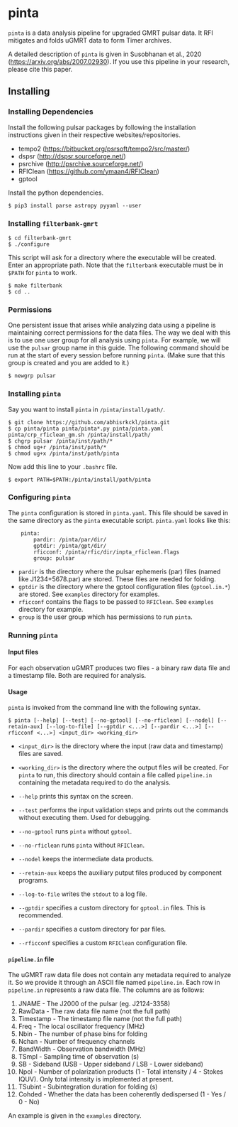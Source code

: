 # pinta
`pinta` is a data analysis pipeline for upgraded GMRT pulsar data. It RFI mitigates and folds uGMRT data to form Timer archives. 

A detailed description of `pinta` is given in 
Susobhanan et al., 2020 (https://arxiv.org/abs/2007.02930).
If you use this pipeline in your research, please cite this paper.

## Installing

### Installing Dependencies

Install the following pulsar packages by following the installation instructions given in their respective websites/repositories.
- tempo2 (https://bitbucket.org/psrsoft/tempo2/src/master/)
- dspsr (http://dspsr.sourceforge.net/)
- psrchive (http://psrchive.sourceforge.net/)
- RFIClean (https://github.com/ymaan4/RFIClean)
- gptool

Install the python dependencies.

    $ pip3 install parse astropy pyyaml --user

### Installing `filterbank-gmrt`

    $ cd filterbank-gmrt
    $ ./configure

This script will ask for a directory where the executable will be created. Enter an appropriate path.
Note that the `filterbank` executable must be in `$PATH` for `pinta` to work. 
 
    $ make filterbank
    $ cd ..

### Permissions

One persistent issue that arises while analyzing data using a pipeline is maintaining correct permissions for the data files. 
The way we deal with this is to use one user group for all analysis using `pinta`. 
For example, we will use the `pulsar` group name in this guide. The following command should be run at the start of every session before running `pinta`.
(Make sure that this group is created and you are added to it.)

    $ newgrp pulsar

### Installing `pinta`

Say you want to install `pinta` in `/pinta/install/path/`. 

    $ git clone https://github.com/abhisrkckl/pinta.git
    $ cp pinta/pinta pinta/pinta*.py pinta/pinta.yaml pinta/crp_rficlean_gm.sh /pinta/install/path/
    $ chgrp pulsar /pinta/inst/path/*
    $ chmod ug+r /pinta/inst/path/*
    $ chmod ug+x /pinta/inst/path/pinta

Now add this line to your `.bashrc` file.

    $ export PATH=$PATH:/pinta/install/path/pinta

### Configuring `pinta`

The `pinta` configuration is stored in `pinta.yaml`. This file should be saved in the same directory as the `pinta` executable script. `pinta.yaml` looks like this:
    
        pinta:
            pardir: /pinta/par/dir/
            gptdir: /pinta/gpt/dir/
            rficconf: /pinta/rfic/dir/inpta_rficlean.flags
            group: pulsar

- `pardir` is the directory where the pulsar ephemeris (par) files (named like J1234+5678.par) are stored. These files are needed for folding.
- `gptdir` is the directory where the gptool configuration files (`gptool.in.*`) are stored. See `examples` directory for examples.
- `rficconf` contains the flags to be passed to `RFIClean`. See `examples` directory for example.
- `group` is the user group which has permissions to run `pinta`.

### Running `pinta`

#### Input files

For each observation uGMRT produces two files - a binary raw data file and a timestamp file. Both are required for analysis.

#### Usage

`pinta` is invoked from the command line with the following syntax.

    $ pinta [--help] [--test] [--no-gptool] [--no-rficlean] [--nodel] [--retain-aux] [--log-to-file] [--gptdir <...>] [--pardir <...>] [--rficconf <...>] <input_dir> <working_dir>

- `<input_dir>` is the directory where the input (raw data and timestamp) files are saved.
- `<working_dir>` is the directory where the output files will be created. For `pinta` to run, this directory should contain a file called `pipeline.in` containing the metadata required to do the analysis.

- `--help` prints this syntax on the screen.
- `--test` performs the input validation steps and prints out the commands without executing them. Used for debugging.
- `--no-gptool` runs `pinta` without `gptool`.
- `--no-rficlean` runs `pinta` without `RFIClean`.
- `--nodel` keeps the intermediate data products.
- `--retain-aux` keeps the auxiliary putput files produced by component programs.
- `--log-to-file` writes the `stdout` to a log file.
- `--gptdir` specifies a custom directory for `gptool.in` files. This is recommended.
- `--pardir` specifies a custom directory for par files. 
- `--rficconf` specifies a custom `RFIClean` configuration file. 

#### `pipeline.in` file

The uGMRT raw data file does not contain any metadata required to analyze it. So we provide it through an ASCII file named `pipeline.in`.
Each row in `pipeline.in` represents a raw data file. The columns are as follows:
    
1. JNAME - The J2000 of the pulsar (eg. J2124-3358)
2. RawData - The raw data file name (not the full path)
3. Timestamp - The timestamp file name (not the full path)
4. Freq - The local oscillator frequency (MHz)
5. Nbin - The number of phase bins for folding
6. Nchan - Number of frequency channels
7. BandWidth - Observation bandwidth (MHz)
8. TSmpl - Sampling time of observation (s)
9. SB - Sideband (USB - Upper sideband / LSB - Lower sideband)
10. Npol - Number of polarization products (1 - Total intensity / 4 - Stokes IQUV). Only total intensity is implemented at present.
11. TSubint - Subintegration duration for folding (s)
12. Cohded - Whether the data has been coherently dedispersed (1 - Yes / 0 - No)

An example is given in the `examples` directory.
